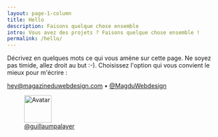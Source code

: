 ```yaml
---
layout: page-1-column
title: Hello
description: Faisons quelque chose ensemble
intro: Vous avez des projets ? Faisons quelque chose ensemble !
permalink: /hello/
---
```


<p class="text-center">Décrivez en quelques mots ce qui vous amène sur cette page. Ne soyez pas timide, allez droit au but :-). Choisissez l'option qui vous convient le mieux pour m'écrire : </p>
<p class="text-center"><a href="mailto:hey@magazineduwebdesign.com">hey@magazineduwebdesign.com</a> &bull; <a href="https://twitter.com/MagDuWebdesign" title="Publier sur Twitter" target="_blank">@MagduWebdesign</a></p>

<figure class="text-center">
  <img class="rounded-img-d64 mod-avatar" src="{{ site.author.avatar | prepend:'https://s3-eu-west-1.amazonaws.com/mdw-images/large/' }}" alt="Avatar" width="64" height="64">
  <figcaption><a href="https://twitter.com/guillaumpalayer" title="Twitter @guillaumpalayer" target="_blank">@guillaumpalayer</a></figcaption>
</figure>
